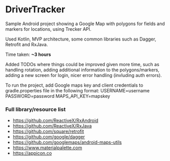 # DriverTracker

Sample Android project showing a Google Map with polygons for fields and markers for locations, using Trecker API.

Used Kotlin, MVP architecture, some common libraries such as Dagger, Retrofit and RxJava.

Time taken: **~3 hours**

Added TODOs where things could be improved given more time, such as handling rotation, adding additional information to the polygons/markers, adding a new screen for login, nicer error handling (invluding auth errors).

To run the project, add Google maps key and client credentials to gradle.properties file in the following format:
USERNAME=username
PASSWORD=password
MAPS_API_KEY=mapskey


### Full library/resource list

- https://github.com/ReactiveX/RxAndroid
- https://github.com/ReactiveX/RxJava
- https://github.com/square/retrofit
- https://github.com/google/dagger
- https://github.com/googlemaps/android-maps-utils
- https://www.materialpalette.com
- https://appicon.co

